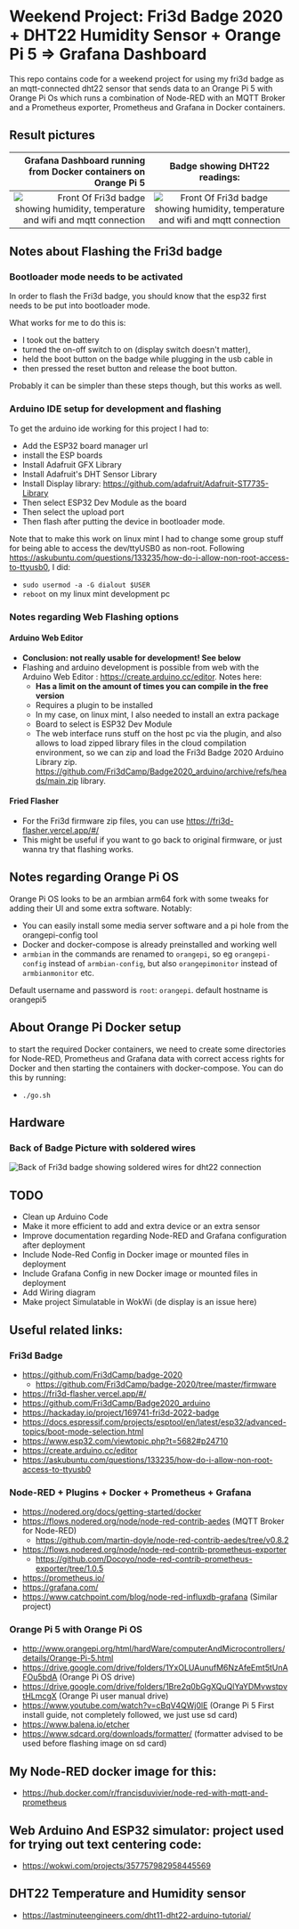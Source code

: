 # Weekend Project: Fri3d Badge 2020 + DHT22 Humidity Sensor + Orange Pi 5 => Grafana Dashboard

This repo contains code for a weekend project for using my fri3d badge as an mqtt-connected dht22 sensor that sends data to an Orange Pi 5 with Orange Pi Os which runs a combination of Node-RED with an MQTT Broker and a Prometheus exporter, Prometheus and Grafana in Docker containers. 
## Result pictures 

Grafana Dashboard running from Docker containers on Orange Pi 5 |  Badge showing DHT22 readings:
-------------------------:|:-------------------------:
![Front Of Fri3d badge showing humidity, temperature and wifi and mqtt connection](doc/res/fri3d-dht22-badge-grafana-dashboard-pretty.png) |  ![Front Of Fri3d badge showing humidity, temperature and wifi and mqtt connection](doc/res/fri3d-dht22-badge-front.png)
## Notes about Flashing the Fri3d badge
### Bootloader mode needs to be activated
In order to flash the Fri3d badge, you should know that the esp32 first needs to be put into bootloader mode.

What works for me to do this is: 
- I took out the battery
- turned the on-off switch to on (display switch doesn't matter), 
- held the boot button on the badge while plugging in the usb cable in
- then pressed the reset button and release the boot button.

Probably it can be simpler than these steps though, but this works as well.

### Arduino IDE setup for development and flashing
To get the arduino ide working for this project I had to:
- Add the ESP32 board manager url
- install the ESP boards
- Install Adafruit GFX Library
- Install Adafruit's DHT Sensor Library
- Install Display library: https://github.com/adafruit/Adafruit-ST7735-Library
- Then select ESP32 Dev Module as the board
- Then select the upload port 
- Then flash after putting the device in bootloader mode.

Note that to make this work on linux mint I had to change some group stuff for being able to access the dev/ttyUSB0 as non-root.
Following https://askubuntu.com/questions/133235/how-do-i-allow-non-root-access-to-ttyusb0, I did:
- `sudo usermod -a -G dialout $USER`
- `reboot`
on my linux mint development pc

### Notes regarding Web Flashing options 
#### Arduino Web Editor
- **Conclusion: not really usable for development! See below**
- Flashing and arduino development is possible from web with the Arduino Web Editor : https://create.arduino.cc/editor. Notes here:
  - **Has a limit on the amount of times you can compile in the free version**
  - Requires a plugin to be installed
  - In my case, on linux mint, I also needed to install an extra package
  - Board to select is ESP32 Dev Module
  - The web interface runs stuff on the host pc via the plugin, and also allows to load zipped library files in the cloud compilation environment, so we can zip and load the Fri3d Badge 2020 Arduino Library zip. https://github.com/Fri3dCamp/Badge2020_arduino/archive/refs/heads/main.zip library.

#### Fried Flasher
- For the Fri3d firmware zip files, you can use https://fri3d-flasher.vercel.app/#/
- This might be useful if you want to go back to original firmware, or just wanna try that flashing works.


## Notes regarding Orange Pi OS
Orange Pi OS looks to be an armbian arm64 fork with some tweaks for adding their UI and some extra software. Notably:
- You can easily install some media server software and a pi hole from the orangepi-config tool
- Docker and docker-compose is already preinstalled and working well
- `armbian` in the commands are renamed to `orangepi`, so eg `orangepi-config` instead of `armbian-config`, but also `orangepimonitor` instead of `armbianmonitor` etc.

Default username and password is `root`: `orangepi`.
default hostname is orangepi5

## About Orange Pi Docker setup
to start the required Docker containers, we need to create some directories for Node-RED, Prometheus and Grafana data with correct access rights for Docker and then starting the containers with docker-compose. You can do this by running:
- `./go.sh`

## Hardware
### Back of Badge Picture with soldered wires
![Back of Fri3d badge showing soldered wires for dht22 connection](doc/res/fri3d-dht22-badge-back.png)

## TODO
- Clean up Arduino Code
- Make it more efficient to add and extra device or an extra sensor
- Improve documentation regarding Node-RED and Grafana configuration after deployment   
- Include Node-Red Config in Docker image or mounted files in deployment
- Include Grafana Config in new Docker image or mounted files in deployment
- Add Wiring diagram
- Make project Simulatable in WokWi (de display is an issue here)

## Useful related links:
### Fri3d Badge
- https://github.com/Fri3dCamp/badge-2020
  - https://github.com/Fri3dCamp/badge-2020/tree/master/firmware
- https://fri3d-flasher.vercel.app/#/
- https://github.com/Fri3dCamp/Badge2020_arduino
- https://hackaday.io/project/169741-fri3d-2022-badge
- https://docs.espressif.com/projects/esptool/en/latest/esp32/advanced-topics/boot-mode-selection.html
- https://www.esp32.com/viewtopic.php?t=5682#p24710
- https://create.arduino.cc/editor
- https://askubuntu.com/questions/133235/how-do-i-allow-non-root-access-to-ttyusb0

### Node-RED + Plugins + Docker + Prometheus + Grafana
- https://nodered.org/docs/getting-started/docker
- https://flows.nodered.org/node/node-red-contrib-aedes (MQTT Broker for Node-RED)
  - https://github.com/martin-doyle/node-red-contrib-aedes/tree/v0.8.2
- https://flows.nodered.org/node/node-red-contrib-prometheus-exporter
  - https://github.com/Docoyo/node-red-contrib-prometheus-exporter/tree/1.0.5
- https://prometheus.io/
- https://grafana.com/
- https://www.catchpoint.com/blog/node-red-influxdb-grafana (Similar project)

### Orange Pi 5 with Orange Pi OS
- http://www.orangepi.org/html/hardWare/computerAndMicrocontrollers/details/Orange-Pi-5.html
- https://drive.google.com/drive/folders/1YxOLUAunufM6NzAfeEmt5tUnAFOu5bdA (Orange Pi OS drive)
- https://drive.google.com/drive/folders/1Bre2q0bGgXQuQlYaYDMvwstpvtHLmcgX (Orange Pi user manual drive)
- https://www.youtube.com/watch?v=cBqV4QWj0lE (Orange Pi 5 First install guide, not completely followed, we just use sd card)
- https://www.balena.io/etcher
- https://www.sdcard.org/downloads/formatter/ (formatter advised to be used before flashing image on sd card)

## My Node-RED docker image for this:
- https://hub.docker.com/r/francisduvivier/node-red-with-mqtt-and-prometheus

## Web Arduino And ESP32 simulator: project used for trying out text centering code:
- https://wokwi.com/projects/357757982958445569

## DHT22 Temperature and Humidity sensor
- https://lastminuteengineers.com/dht11-dht22-arduino-tutorial/
